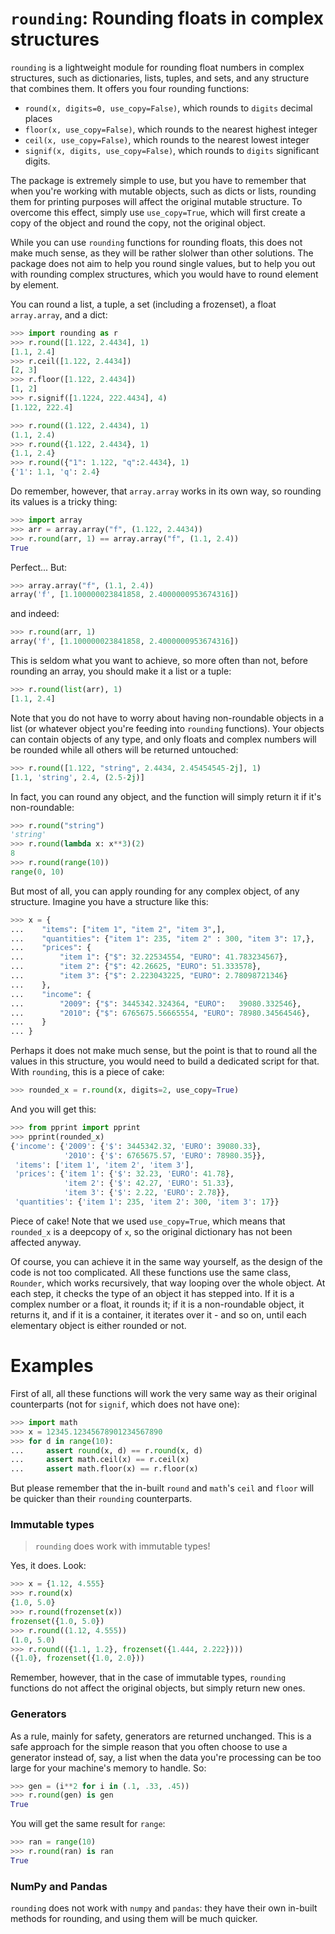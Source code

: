 # `rounding`: Rounding floats in complex structures

`rounding` is a lightweight module for rounding float numbers in complex structures, such as dictionaries, lists, tuples, and sets, and any structure that combines them. It offers you four rounding functions:

* `round(x, digits=0, use_copy=False)`, which rounds to `digits` decimal places
* `floor(x, use_copy=False)`, which rounds to the nearest highest integer
* `ceil(x, use_copy=False)`, which rounds to the nearest lowest integer
* `signif(x, digits, use_copy=False)`, which rounds to `digits` significant digits.

The package is extremely simple to use, but you have to remember that when you're working with mutable objects, such as dicts or lists, rounding them for printing purposes will affect the original mutable structure. To overcome this effect, simply use `use_copy=True`, which will first create a copy of the object and round the copy, not the original object.

While you can use `rounding` functions for rounding floats, this does not make much sense, as they will be rather slolwer than other solutions. The package does not aim to help you round single values, but to help you out with rounding complex structures, which you would have to round element by element. 

You can round a list, a tuple, a set (including a frozenset), a float `array.array`, and a dict:

```python
>>> import rounding as r
>>> r.round([1.122, 2.4434], 1)
[1.1, 2.4]
>>> r.ceil([1.122, 2.4434])
[2, 3]
>>> r.floor([1.122, 2.4434])
[1, 2]
>>> r.signif([1.1224, 222.4434], 4)
[1.122, 222.4]

>>> r.round((1.122, 2.4434), 1)
(1.1, 2.4)
>>> r.round({1.122, 2.4434}, 1)
{1.1, 2.4}
>>> r.round({"1": 1.122, "q":2.4434}, 1)
{'1': 1.1, 'q': 2.4}

```

Do remember, however, that `array.array` works in its own way, so rounding its values is a tricky thing:

```python
>>> import array
>>> arr = array.array("f", (1.122, 2.4434))
>>> r.round(arr, 1) == array.array("f", (1.1, 2.4))
True

```

Perfect... But:

```python
>>> array.array("f", (1.1, 2.4))
array('f', [1.100000023841858, 2.4000000953674316])

```

and indeed:


```python
>>> r.round(arr, 1)
array('f', [1.100000023841858, 2.4000000953674316])

```

This is seldom what you want to achieve, so more often than not, before rounding an array, you should make it a list or a tuple:

```python
>>> r.round(list(arr), 1)
[1.1, 2.4]

```

Note that you do not have to worry about having non-roundable objects in a list (or whatever object you're feeding into `rounding` functions). Your objects can contain objects of any type, and only floats and complex numbers will be rounded while all others will be returned untouched:

```python
>>> r.round([1.122, "string", 2.4434, 2.45454545-2j], 1)
[1.1, 'string', 2.4, (2.5-2j)]

```

In fact, you can round any object, and the function will simply return it if it's non-roundable:

```python
>>> r.round("string")
'string'
>>> r.round(lambda x: x**3)(2)
8
>>> r.round(range(10))
range(0, 10)

```

But most of all, you can apply rounding for any complex object, of any structure. Imagine you have a structure like this:

```python
>>> x = {
...    "items": ["item 1", "item 2", "item 3",],
...    "quantities": {"item 1": 235, "item 2" : 300, "item 3": 17,},
...    "prices": {
...        "item 1": {"$": 32.22534554, "EURO": 41.783234567},
...        "item 2": {"$": 42.26625, "EURO": 51.333578},
...        "item 3": {"$": 2.223043225, "EURO": 2.78098721346}
...    },
...    "income": {
...        "2009": {"$": 3445342.324364, "EURO":   39080.332546},
...        "2010": {"$": 6765675.56665554, "EURO": 78980.34564546},
...    }
... }

```

Perhaps it does not make much sense, but the point is that to round all the values in this structure, you would need to build a dedicated script for that. With `rounding`, this is a piece of cake:

```python
>>> rounded_x = r.round(x, digits=2, use_copy=True)

```

And you will get this:

```python
>>> from pprint import pprint
>>> pprint(rounded_x)
{'income': {'2009': {'$': 3445342.32, 'EURO': 39080.33},
            '2010': {'$': 6765675.57, 'EURO': 78980.35}},
 'items': ['item 1', 'item 2', 'item 3'],
 'prices': {'item 1': {'$': 32.23, 'EURO': 41.78},
            'item 2': {'$': 42.27, 'EURO': 51.33},
            'item 3': {'$': 2.22, 'EURO': 2.78}},
 'quantities': {'item 1': 235, 'item 2': 300, 'item 3': 17}}

```

Piece of cake! Note that we used `use_copy=True`, which means that `rounded_x` is a deepcopy of `x`, so the original dictionary has not been affected anyway.

Of course, you can achieve it in the same way yourself, as the design of the code is not too complicated. All these functions use the same class, `Rounder`, which works recursively, that way looping over the whole object. At each step, it checks the type of an object it has stepped into. If it is a complex number or a float, it rounds it; if it is a non-roundable object, it returns it, and if it is a container, it iterates over it - and so on, until each elementary object is either rounded or not.


# Examples

First of all, all these functions will work the very same way as their original counterparts (not for `signif`, which does not have one):

```python
>>> import math
>>> x = 12345.12345678901234567890
>>> for d in range(10):
...     assert round(x, d) == r.round(x, d)
...     assert math.ceil(x) == r.ceil(x)
...     assert math.floor(x) == r.floor(x)

```

But please remember that the in-built `round` and `math`'s `ceil` and `floor` will be quicker than their `rounding` counterparts.

### Immutable types

> `rounding` does work with immutable types!

Yes, it does. Look:

```python
>>> x = {1.12, 4.555}
>>> r.round(x)
{1.0, 5.0}
>>> r.round(frozenset(x))
frozenset({1.0, 5.0})
>>> r.round((1.12, 4.555))
(1.0, 5.0)
>>> r.round(({1.1, 1.2}, frozenset({1.444, 2.222})))
({1.0}, frozenset({1.0, 2.0}))

```

Remember, however, that in the case of immutable types, `rounding` functions do not affect the original objects, but simply return new ones.

### Generators

As a rule, mainly for safety, generators are returned unchanged. This is a safe approach for the simple reason that you often choose to use a generator instead of, say, a list when the data you're processing can be too large for your machine's memory to handle. So:

```python
>>> gen = (i**2 for i in (.1, .33, .45))
>>> r.round(gen) is gen
True

```

You will get the same result for `range`:

```python
>>> ran = range(10)
>>> r.round(ran) is ran
True

```

### NumPy and Pandas

`rounding` does not work with `numpy` and `pandas`: they have their own in-built methods for rounding, and using them will be much quicker.
